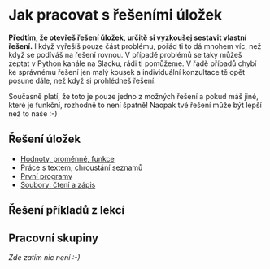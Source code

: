 # Jak pracovat s řešeními úložek

**Předtím, že otevřeš řešení úložek, určitě si vyzkoušej sestavit vlastní řešení.** I když vyřešíš pouze část problému, pořád ti to dá mnohem víc, než když se podíváš na řešení rovnou. V případě problémů se taky můžeš zeptat v Python kanále na Slacku, rádi ti pomůžeme. V řadě případů chybí ke správnému řešení jen malý kousek a individuální konzultace tě opět posune dále, než když si prohlédneš řešení.

Současně platí, že toto je pouze jedno z možných řešení a pokud máš jiné, které je funkční, rozhodně to není špatně! Naopak tvé řešení může být lepší než to naše :-)

## Řešení úložek

* [Hodnoty, proměnné, funkce](hodnoty-promenne-funkce.md)
* [Práce s textem, chroustání seznamů](prace-s-textem-chroustani.md)
* [První programy](prvni-programy.md)
* [Soubory: čtení a zápis](soubory.md)

## Řešení příkladů z lekcí

## Pracovní skupiny

*Zde zatím nic není :-)*

